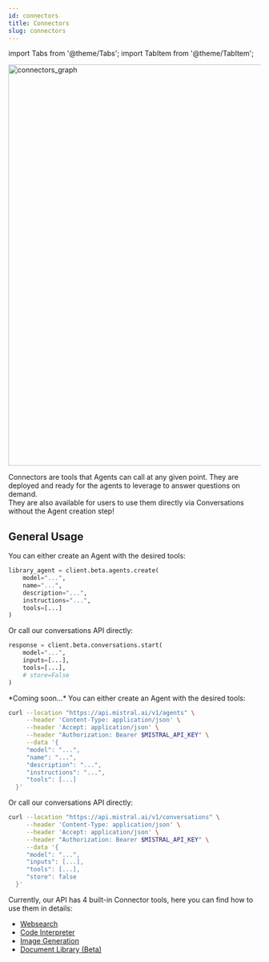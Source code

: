 ```yaml
---
id: connectors
title: Connectors
slug: connectors
---
```


import Tabs from '@theme/Tabs';
import TabItem from '@theme/TabItem';

<div style={{ textAlign: 'center' }}>
  <img
    src="/img/connectors_graph.png"
    alt="connectors_graph"
    width="800"
    style={{ borderRadius: '15px' }}
  />
</div>

Connectors are tools that Agents can call at any given point. They are deployed and ready for the agents to leverage to answer questions on demand.  
They are also available for users to use them directly via Conversations without the Agent creation step!

## General Usage
<Tabs groupId="code">
  <TabItem value="python" label="python" default>
You can either create an Agent with the desired tools:

```py
library_agent = client.beta.agents.create(
    model="...",
    name="...",
    description="...",
    instructions="...",
    tools=[...]
)
```

Or call our conversations API directly:

```py
response = client.beta.conversations.start(
    model="...",
    inputs=[...],
    tools=[...],
    # store=False
)
```
  </TabItem>

  <TabItem value="typescript" label="typescript">
  *Coming soon...*
  </TabItem>

  <TabItem value="curl" label="curl">
You can either create an Agent with the desired tools:

```bash
curl --location "https://api.mistral.ai/v1/agents" \
     --header 'Content-Type: application/json' \
     --header 'Accept: application/json' \
     --header "Authorization: Bearer $MISTRAL_API_KEY" \
     --data '{
     "model": "...",
     "name": "...",
     "description": "...",
     "instructions": "...",
     "tools": [...]
  }'
```

Or call our conversations API directly:

```bash
curl --location "https://api.mistral.ai/v1/conversations" \
     --header 'Content-Type: application/json' \
     --header 'Accept: application/json' \
     --header "Authorization: Bearer $MISTRAL_API_KEY" \
     --data '{
     "model": "...",
     "inputs": [...],
     "tools": [...],
     "store": false
  }'
```
  </TabItem>
</Tabs>

Currently, our API has 4 built-in Connector tools, here you can find how to use them in details:
- [Websearch](../websearch)
- [Code Interpreter](../code_interpreter)
- [Image Generation](../image_generation)
- [Document Library (Beta)](../document_library)
